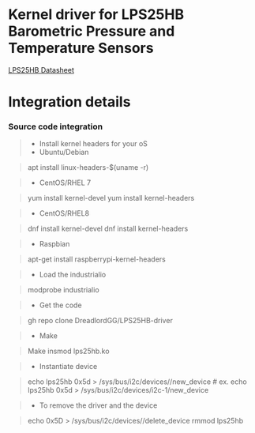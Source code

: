 # Kernel driver for LPS25HB Barometric Pressure and Temperature Sensors
[LPS25HB Datasheet](https://www.pololu.com/file/0J1466/LPS25HB.pdf)

Integration details
=====================
### Source code integration

> * Install kernel headers for your oS
> * Ubuntu/Debian

> apt install linux-headers-$(uname -r)

> * CentOS/RHEL 7

> yum install kernel-devel 
> yum install kernel-headers

> * CentOS/RHEL8

> dnf install kernel-devel
> dnf install kernel-headers

> * Raspbian

> apt-get install raspberrypi-kernel-headers

> * Load the industrialio 

> modprobe industrialio

> * Get the code

> gh repo clone DreadlordGG/LPS25HB-driver

> * Make

> Make
> insmod lps25hb.ko

> * Instantiate device

> echo lps25hb 0x5d > /sys/bus/i2c/devices/<i2c bus>/new_device # ex. echo lps25hb 0x5d > /sys/bus/i2c/devices/i2c-1/new_device

> * To remove the driver and the device

> echo 0x5D > /sys/bus/i2c/devices/<i2c bus>/delete_device
> rmmod lps25hb
